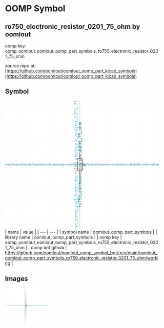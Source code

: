 # OOMP Symbol  
## ro750_electronic_resistor_0201_75_ohm  by oomlout  
  
oomp key: oomp_oomlout_oomlout_oomp_part_symbols_ro750_electronic_resistor_0201_75_ohm  
  
source repo at: [https://github.com/oomlout/oomlout_oomp_part_kicad_symbols](https://github.com/oomlout/oomlout_oomp_part_kicad_symbols)  
## Symbol  
  
[![working.png](working_600.png)](working.png)  
| name | value | 
| --- | --- | 
| symbol name | oomlout_oomp_part_symbols | 
| library name | oomlout_oomp_part_symbols | 
| oomp key | oomp_oomlout_oomlout_oomp_part_symbols_ro750_electronic_resistor_0201_75_ohm | 
| oomp bot github | https://github.com/oomlout/oomlout_oomp_symbol_bot/tree/main/oomlout_oomlout_oomp_part_symbols_ro750_electronic_resistor_0201_75_ohm/working | 
## Images  
  
[![working.png](working_140.png)](working.png)  
